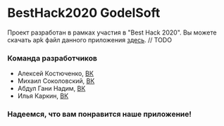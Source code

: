 # BestHack2020 GodelSoft

Проект разработан в рамках участия в "Best Hack 2020".
Вы можете скачать apk файл данного приложения <a href="тут должна быть ссылка">здесь</a>. // TODO




### Команда разработчиков
* Алексей Костюченко,   [ВК](https://vk.com/shaniser)
* Михаил Соколовский,   [ВК](https://vk.com/sokolmish)
* Абдул Гани Надим,   [ВК](https://vk.com/nadim.abdulgani)
* Илья Каркин,   [ВК](https://vk.com/id210438588)






### Надеемся, что вам понравится наше приложение!
